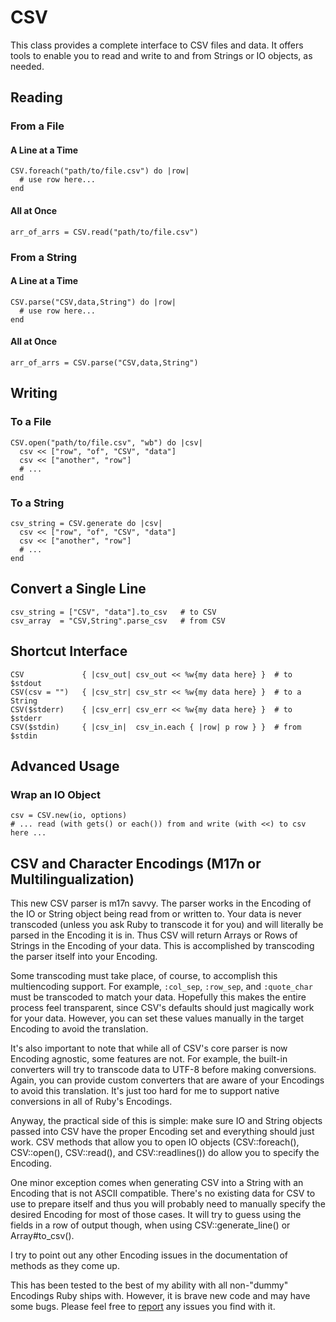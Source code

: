 # CSV

This class provides a complete interface to CSV files and data.  It offers
tools to enable you to read and write to and from Strings or IO objects, as
needed.

## Reading

### From a File

#### A Line at a Time

    CSV.foreach("path/to/file.csv") do |row|
      # use row here...
    end

#### All at Once

    arr_of_arrs = CSV.read("path/to/file.csv")

### From a String

#### A Line at a Time

    CSV.parse("CSV,data,String") do |row|
      # use row here...
    end

#### All at Once

    arr_of_arrs = CSV.parse("CSV,data,String")

## Writing

### To a File

    CSV.open("path/to/file.csv", "wb") do |csv|
      csv << ["row", "of", "CSV", "data"]
      csv << ["another", "row"]
      # ...
    end

### To a String

    csv_string = CSV.generate do |csv|
      csv << ["row", "of", "CSV", "data"]
      csv << ["another", "row"]
      # ...
    end

## Convert a Single Line

    csv_string = ["CSV", "data"].to_csv   # to CSV
    csv_array  = "CSV,String".parse_csv   # from CSV

## Shortcut Interface

    CSV             { |csv_out| csv_out << %w{my data here} }  # to $stdout
    CSV(csv = "")   { |csv_str| csv_str << %w{my data here} }  # to a String
    CSV($stderr)    { |csv_err| csv_err << %w{my data here} }  # to $stderr
    CSV($stdin)     { |csv_in|  csv_in.each { |row| p row } }  # from $stdin

## Advanced Usage

### Wrap an IO Object

    csv = CSV.new(io, options)
    # ... read (with gets() or each()) from and write (with <<) to csv here ...

## CSV and Character Encodings (M17n or Multilingualization)

This new CSV parser is m17n savvy.  The parser works in the Encoding of the IO
or String object being read from or written to.  Your data is never transcoded
(unless you ask Ruby to transcode it for you) and will literally be parsed in
the Encoding it is in.  Thus CSV will return Arrays or Rows of Strings in the
Encoding of your data.  This is accomplished by transcoding the parser itself
into your Encoding.

Some transcoding must take place, of course, to accomplish this multiencoding
support.  For example, `:col_sep`, `:row_sep`, and `:quote_char` must be
transcoded to match your data.  Hopefully this makes the entire process feel
transparent, since CSV's defaults should just magically work for your data. 
However, you can set these values manually in the target Encoding to avoid the
translation.

It's also important to note that while all of CSV's core parser is now
Encoding agnostic, some features are not.  For example, the built-in
converters will try to transcode data to UTF-8 before making conversions.
Again, you can provide custom converters that are aware of your Encodings to
avoid this translation.  It's just too hard for me to support native
conversions in all of Ruby's Encodings.

Anyway, the practical side of this is simple:  make sure IO and String objects
passed into CSV have the proper Encoding set and everything should just work.
CSV methods that allow you to open IO objects (CSV::foreach(), CSV::open(),
CSV::read(), and CSV::readlines()) do allow you to specify the Encoding.

One minor exception comes when generating CSV into a String with an Encoding
that is not ASCII compatible.  There's no existing data for CSV to use to
prepare itself and thus you will probably need to manually specify the desired
Encoding for most of those cases.  It will try to guess using the fields in a
row of output though, when using CSV::generate_line() or Array#to_csv().

I try to point out any other Encoding issues in the documentation of methods
as they come up.

This has been tested to the best of my ability with all non-"dummy" Encodings
Ruby ships with.  However, it is brave new code and may have some bugs. Please
feel free to [report](mailto:james@grayproductions.net) any issues you find
with it.
